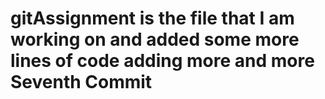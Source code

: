 # gitAssignment is the file that I am working on and added some more lines of code adding more and more Seventh Commit